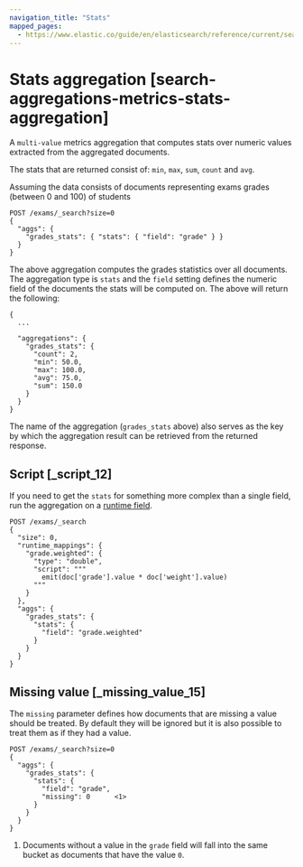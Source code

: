 ```yaml
---
navigation_title: "Stats"
mapped_pages:
  - https://www.elastic.co/guide/en/elasticsearch/reference/current/search-aggregations-metrics-stats-aggregation.html
---
```


# Stats aggregation [search-aggregations-metrics-stats-aggregation]


A `multi-value` metrics aggregation that computes stats over numeric values extracted from the aggregated documents.

The stats that are returned consist of: `min`, `max`, `sum`, `count` and `avg`.

Assuming the data consists of documents representing exams grades (between 0 and 100) of students

```console
POST /exams/_search?size=0
{
  "aggs": {
    "grades_stats": { "stats": { "field": "grade" } }
  }
}
```

The above aggregation computes the grades statistics over all documents. The aggregation type is `stats` and the `field` setting defines the numeric field of the documents the stats will be computed on. The above will return the following:

```console-result
{
  ...

  "aggregations": {
    "grades_stats": {
      "count": 2,
      "min": 50.0,
      "max": 100.0,
      "avg": 75.0,
      "sum": 150.0
    }
  }
}
```

The name of the aggregation (`grades_stats` above) also serves as the key by which the aggregation result can be retrieved from the returned response.

## Script [_script_12]

If you need to get the `stats` for something more complex than a single field, run the aggregation on a [runtime field](docs-content://manage-data/data-store/mapping/runtime-fields.md).

```console
POST /exams/_search
{
  "size": 0,
  "runtime_mappings": {
    "grade.weighted": {
      "type": "double",
      "script": """
        emit(doc['grade'].value * doc['weight'].value)
      """
    }
  },
  "aggs": {
    "grades_stats": {
      "stats": {
        "field": "grade.weighted"
      }
    }
  }
}
```


## Missing value [_missing_value_15]

The `missing` parameter defines how documents that are missing a value should be treated. By default they will be ignored but it is also possible to treat them as if they had a value.

```console
POST /exams/_search?size=0
{
  "aggs": {
    "grades_stats": {
      "stats": {
        "field": "grade",
        "missing": 0      <1>
      }
    }
  }
}
```

1. Documents without a value in the `grade` field will fall into the same bucket as documents that have the value `0`.



